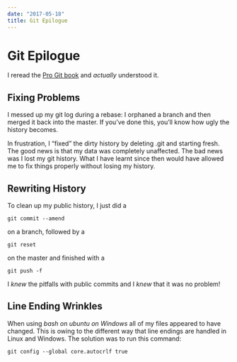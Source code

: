 ```yaml
---
date: "2017-05-18"
title: Git Epilogue
---
```


Git Epilogue
============

I reread the [Pro Git book](https://git-scm.com/book/en/v2) and *actually*
understood it.

Fixing Problems
---------------

I messed up my git log during a rebase: I orphaned a branch and then merged it
back into the master. If you’ve done this, you’ll know how ugly the history
becomes.

In frustration, I “fixed” the dirty history by deleting .git and starting fresh.
The good news is that my data was completely unaffected. The bad news was I lost
my git history. What I have learnt since then would have allowed me to fix
things properly without losing my history.

Rewriting History
-----------------

To clean up my public history, I just did a

~~~~~~~~~~~~~~~~~~~~~~~~~~~~~~~~~~~~~~~~~~~~~~~~~~~~~~~~~~~~~~~~~~~~~~~~~~~~~~~~
git commit --amend
~~~~~~~~~~~~~~~~~~~~~~~~~~~~~~~~~~~~~~~~~~~~~~~~~~~~~~~~~~~~~~~~~~~~~~~~~~~~~~~~

on a branch, followed by a

~~~~~~~~~~~~~~~~~~~~~~~~~~~~~~~~~~~~~~~~~~~~~~~~~~~~~~~~~~~~~~~~~~~~~~~~~~~~~~~~
git reset
~~~~~~~~~~~~~~~~~~~~~~~~~~~~~~~~~~~~~~~~~~~~~~~~~~~~~~~~~~~~~~~~~~~~~~~~~~~~~~~~

on the master and finished with a

~~~~~~~~~~~~~~~~~~~~~~~~~~~~~~~~~~~~~~~~~~~~~~~~~~~~~~~~~~~~~~~~~~~~~~~~~~~~~~~~
git push -f
~~~~~~~~~~~~~~~~~~~~~~~~~~~~~~~~~~~~~~~~~~~~~~~~~~~~~~~~~~~~~~~~~~~~~~~~~~~~~~~~

I *knew* the pitfalls with public commits and I *knew* that it was no problem!

Line Ending Wrinkles
--------------------

When using *bash on ubuntu on Windows* all of my files appeared to have changed.
This is owing to the different way that line endings are handled in Linux and
Windows. The solution was to run this command:

~~~~~~~~~~~~~~~~~~~~~~~~~~~~~~~~~~~~~~~~~~~~~~~~~~~~~~~~~~~~~~~~~~~~~~~~~~~~~~~~
git config --global core.autocrlf true
~~~~~~~~~~~~~~~~~~~~~~~~~~~~~~~~~~~~~~~~~~~~~~~~~~~~~~~~~~~~~~~~~~~~~~~~~~~~~~~~
